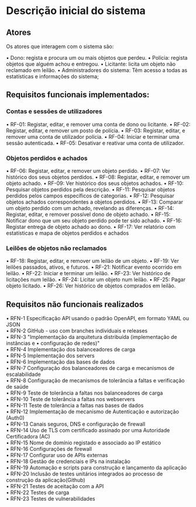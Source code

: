 # Descrição inicial do sistema

## Atores

Os atores que interagem com o sistema são:

• Dono: regista e procura um ou mais objetos que perdeu.
• Polícia: regista objetos que alguém achou e entregou.
• Licitante: licita um objeto não reclamado em leilão.
• Administradores do sistema: Têm acesso a todas as estatísticas e informações do sistema;

## Requisitos funcionais implementados:

### Contas e sessões de utilizadores

• RF-01: Registar, editar, e remover uma conta de dono ou licitante.
• RF-02: Registar, editar, e remover um posto de polícia.
• RF-03: Registar, editar, e remover uma conta de utilizador polícia.
• RF-04: Iniciar e terminar uma sessão autenticada.
• RF-05: Desativar e reativar uma conta de utilizador.

### Objetos perdidos e achados

• RF-06: Registar, editar, e remover um objeto perdido.
• RF-07: Ver histórico dos seus objetos perdidos.
• RF-08: Registar, editar, e remover um objeto achado.
• RF-09: Ver histórico dos seus objetos achados.
• RF-10: Pesquisar objetos perdidos pela descrição.
• RF-11: Pesquisar objetos perdidos pelos campos específicos de categorias.
• RF-12: Pesquisar objetos achados correspondentes a objetos perdidos.
• RF-13: Comparar um objeto perdido com um achado, revelando as diferenças. 
• RF-14: Registar, editar, e remover possível dono de objeto achado.
• RF-15: Notificar dono que um seu objeto perdido pode ter sido achado. 
• RF-16: Registar entrega de objeto achado ao dono.
• RF-17: Ver relatório com estatísticas e mapa de objetos perdidos e achados

### Leilões de objetos não reclamados

• RF-18: Registar, editar, e remover um leilão de um objeto.
• RF-19: Ver leilões passados, ativos, e futuros.
• RF-21: Notificar evento ocorrido em leilão. 
• RF-22: Iniciar e terminar um leilão.
• RF-23: Ver histórico de licitações num leilão.
• RF-24: Licitar um objeto num leilão.
• RF-25: Pagar objeto licitado.
• RF-26: Ver histórico de objetos comprados em leilão.

## Requisitos não funcionais realizados

• RFN-1	Especificação API usando o padrão OpenAPI, em formato YAML ou JSON			
• RFN-2	GitHub - uso com branches individuais e releases			
• RFN-3	"Implementação da arquitetura distribuída (implementação de instâncias e
• configuração de redes)"			
• RFN-4	Implementação dos balanceadores de carga			
• RFN-5	Implementação dos servers			
• RFN-6	Implementação das bases de dados			
• RFN-7	Configuração dos balanceadores de carga e mecanismos de escalabilidade			
• RFN-8	Configuração de mecanismos de tolerância a faltas e verificação de saúde			
• RFN-9	Teste de tolerância a faltas nos balanceadores de carga			
• RFN-10	Teste de tolerância a faltas nos webservers			
• RFN-11	Teste de tolerância a faltas nas bases de dados			
• RFN-12	Implementação de mecanismo de Autenticação e autorização (Auth0)			
• RFN-13	Canais seguros, DNS e configuração de firewall			
• RFN-14	Uso de TLS com certificado assinado por uma Autoridade Certificadora (AC)			
• RFN-15	Nome de domínio registado e associado ao IP estático			
• RFN-16	Configurações de firewall			
• RFN-17	Configurar uso de APIs externas			
• RFN-18	Gestão de credenciais e IPs na instalação			
• RFN-19	Automação e scripts para construção e lançamento da aplicação			
• RFN-20	Inclusão de testes unitários integrados ao processo de construção da aplicação(Github)			
• RFN-21	Testes de aceitação com a API			
• RFN-22	Testes de carga			
• RFN-23	Testes de vulnerabilidades			
